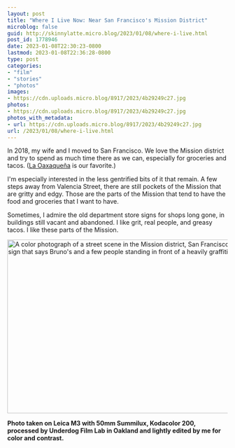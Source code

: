 ```yaml
---
layout: post
title: "Where I Live Now: Near San Francisco's Mission District"
microblog: false
guid: http://skinnylatte.micro.blog/2023/01/08/where-i-live.html
post_id: 1778946
date: 2023-01-08T22:30:23-0800
lastmod: 2023-01-08T22:36:28-0800
type: post
categories:
- "film"
- "stories"
- "photos"
images:
- https://cdn.uploads.micro.blog/8917/2023/4b29249c27.jpg
photos:
- https://cdn.uploads.micro.blog/8917/2023/4b29249c27.jpg
photos_with_metadata:
- url: https://cdn.uploads.micro.blog/8917/2023/4b29249c27.jpg
url: /2023/01/08/where-i-live.html
---
```

In 2018, my wife and I moved to San Francisco. We love the Mission district and try to spend as much time there as we can, especially for groceries and tacos. ([La Oaxaqueña](https://goo.gl/maps/AKTHmUJMprtfPcAp7) is our favorite.)

I'm especially interested in the less gentrified bits of it that remain. A few steps away from Valencia Street, there are still pockets of the Mission that are gritty and edgy. Those are the parts of the Mission that tend to have the food and groceries that I want to have.

Sometimes, I admire the old department store signs for shops long gone, in buildings still vacant and abandoned. I like grit, real people, and greasy tacos. I like these parts of the Mission.

<img src="uploads/2023/4b29249c27.jpg" width="600" height="397" alt="A color photograph of a street scene in the Mission district, San Francisco, with a large sign that says Bruno's and a few people standing in front of a heavily graffitied wall" />

**Photo taken on Leica M3 with 50mm Summilux, Kodacolor 200, processed by Underdog Film Lab in Oakland and lightly edited by me for color and contrast.**
